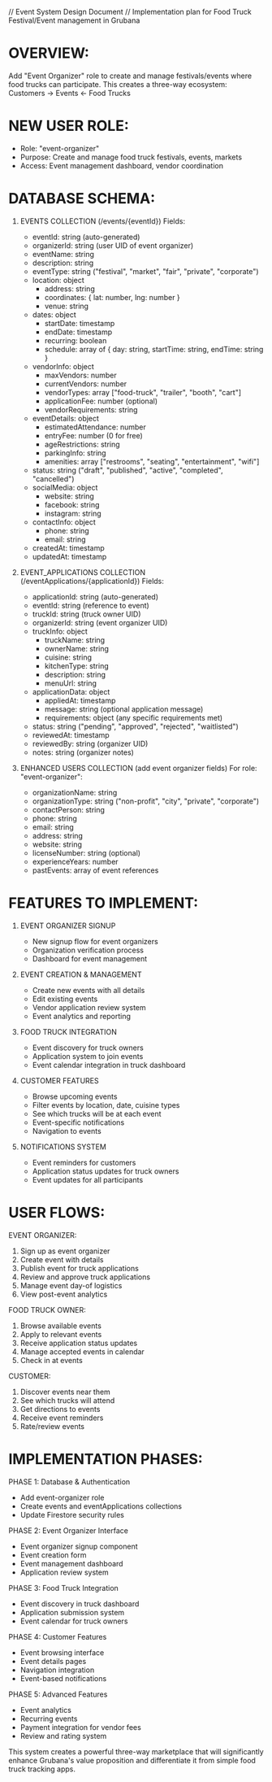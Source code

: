 // Event System Design Document
// Implementation plan for Food Truck Festival/Event management in Grubana

OVERVIEW:
==========
Add "Event Organizer" role to create and manage festivals/events where food trucks can participate.
This creates a three-way ecosystem: Customers → Events ← Food Trucks

NEW USER ROLE:
==============
- Role: "event-organizer" 
- Purpose: Create and manage food truck festivals, events, markets
- Access: Event management dashboard, vendor coordination

DATABASE SCHEMA:
================

1. EVENTS COLLECTION (/events/{eventId})
   Fields:
   - eventId: string (auto-generated)
   - organizerId: string (user UID of event organizer)
   - eventName: string
   - description: string
   - eventType: string ("festival", "market", "fair", "private", "corporate")
   - location: object
     - address: string
     - coordinates: { lat: number, lng: number }
     - venue: string
   - dates: object
     - startDate: timestamp
     - endDate: timestamp
     - recurring: boolean
     - schedule: array of { day: string, startTime: string, endTime: string }
   - vendorInfo: object
     - maxVendors: number
     - currentVendors: number
     - vendorTypes: array ["food-truck", "trailer", "booth", "cart"]
     - applicationFee: number (optional)
     - vendorRequirements: string
   - eventDetails: object
     - estimatedAttendance: number
     - entryFee: number (0 for free)
     - ageRestrictions: string
     - parkingInfo: string
     - amenities: array ["restrooms", "seating", "entertainment", "wifi"]
   - status: string ("draft", "published", "active", "completed", "cancelled")
   - socialMedia: object
     - website: string
     - facebook: string
     - instagram: string
   - contactInfo: object
     - phone: string
     - email: string
   - createdAt: timestamp
   - updatedAt: timestamp

2. EVENT_APPLICATIONS COLLECTION (/eventApplications/{applicationId})
   Fields:
   - applicationId: string (auto-generated)
   - eventId: string (reference to event)
   - truckId: string (truck owner UID)
   - organizerId: string (event organizer UID)
   - truckInfo: object
     - truckName: string
     - ownerName: string
     - cuisine: string
     - kitchenType: string
     - description: string
     - menuUrl: string
   - applicationData: object
     - appliedAt: timestamp
     - message: string (optional application message)
     - requirements: object (any specific requirements met)
   - status: string ("pending", "approved", "rejected", "waitlisted")
   - reviewedAt: timestamp
   - reviewedBy: string (organizer UID)
   - notes: string (organizer notes)

3. ENHANCED USERS COLLECTION (add event organizer fields)
   For role: "event-organizer":
   - organizationName: string
   - organizationType: string ("non-profit", "city", "private", "corporate")
   - contactPerson: string
   - phone: string
   - email: string
   - address: string
   - website: string
   - licenseNumber: string (optional)
   - experienceYears: number
   - pastEvents: array of event references

FEATURES TO IMPLEMENT:
=====================

1. EVENT ORGANIZER SIGNUP
   - New signup flow for event organizers
   - Organization verification process
   - Dashboard for event management

2. EVENT CREATION & MANAGEMENT
   - Create new events with all details
   - Edit existing events
   - Vendor application review system
   - Event analytics and reporting

3. FOOD TRUCK INTEGRATION
   - Event discovery for truck owners
   - Application system to join events
   - Event calendar integration in truck dashboard

4. CUSTOMER FEATURES
   - Browse upcoming events
   - Filter events by location, date, cuisine types
   - See which trucks will be at each event
   - Event-specific notifications
   - Navigation to events

5. NOTIFICATIONS SYSTEM
   - Event reminders for customers
   - Application status updates for truck owners
   - Event updates for all participants

USER FLOWS:
===========

EVENT ORGANIZER:
1. Sign up as event organizer
2. Create event with details
3. Publish event for truck applications
4. Review and approve truck applications
5. Manage event day-of logistics
6. View post-event analytics

FOOD TRUCK OWNER:
1. Browse available events
2. Apply to relevant events
3. Receive application status updates
4. Manage accepted events in calendar
5. Check in at events

CUSTOMER:
1. Discover events near them
2. See which trucks will attend
3. Get directions to events
4. Receive event reminders
5. Rate/review events

IMPLEMENTATION PHASES:
=====================

PHASE 1: Database & Authentication
- Add event-organizer role
- Create events and eventApplications collections
- Update Firestore security rules

PHASE 2: Event Organizer Interface
- Event organizer signup component
- Event creation form
- Event management dashboard
- Application review system

PHASE 3: Food Truck Integration  
- Event discovery in truck dashboard
- Application submission system
- Event calendar for truck owners

PHASE 4: Customer Features
- Event browsing interface
- Event details pages
- Navigation integration
- Event-based notifications

PHASE 5: Advanced Features
- Event analytics
- Recurring events
- Payment integration for vendor fees
- Review and rating system

This system creates a powerful three-way marketplace that will significantly enhance Grubana's value proposition and differentiate it from simple food truck tracking apps.
